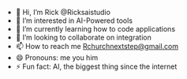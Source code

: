 - 👋 Hi, I’m Rick @Ricksaistudio
- 👀 I’m interested in AI-Powered tools
- 🌱 I’m currently learning how to code applications 
- 💞️ I’m looking to collaborate on integration 
- 📫 How to reach me Rchurchnextstep@gmail.com
- 😄 Pronouns: me you him
- ⚡ Fun fact: AI, the biggest thing since the internet

<!---
Ricksstore/Ricksstore is a ✨ special ✨ repository because its `README.md` (this file) appears on your GitHub profile.
You can click the Preview link to take a look at your changes.
--->
